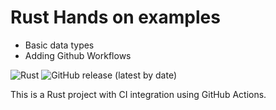 # Rust Hands on examples
 - Basic data types
 - Adding Github Workflows

![Rust](https://github.com/nabulago/rust_exampl1/workflows/Rust/badge.svg)
![GitHub release (latest by date)](https://img.shields.io/github/v/release/username/rust_exampl1)

This is a Rust project with CI integration using GitHub Actions.